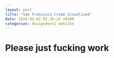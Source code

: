 ```yaml
---
layout: post
title: "San Fransisco Crime Visualized"
date: 2024-04-02 03:20:23 +0200
categories: Assignment2 website
---
```


# Please just fucking work